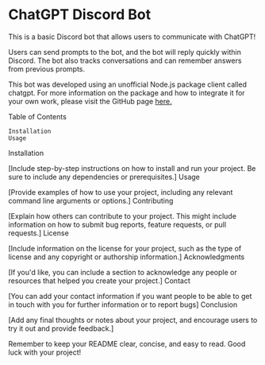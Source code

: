 # **ChatGPT Discord Bot**

This is a basic Discord bot that allows users to communicate with ChatGPT! 

Users can send prompts to the bot, and the bot will reply quickly within Discord. The bot also tracks conversations and can remember answers from previous prompts.

This bot was developed using an unofficial Node.js package client called chatgpt. For more information on the package and how to integrate it for your own work, please visit the GitHub page [here.](https://github.com/transitive-bullshit/chatgpt-api)

Table of Contents

    Installation
    Usage


Installation

[Include step-by-step instructions on how to install and run your project. Be sure to include any dependencies or prerequisites.]
Usage

[Provide examples of how to use your project, including any relevant command line arguments or options.]
Contributing

[Explain how others can contribute to your project. This might include information on how to submit bug reports, feature requests, or pull requests.]
License

[Include information on the license for your project, such as the type of license and any copyright or authorship information.]
Acknowledgments

[If you'd like, you can include a section to acknowledge any people or resources that helped you create your project.]
Contact

[You can add your contact information if you want people to be able to get in touch with you for further information or to report bugs]
Conclusion

[Add any final thoughts or notes about your project, and encourage users to try it out and provide feedback.]

Remember to keep your README clear, concise, and easy to read. Good luck with your project!
